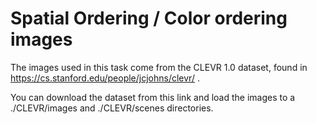 # Spatial Ordering / Color ordering images

The images used in this task come from the CLEVR 1.0 dataset, found in https://cs.stanford.edu/people/jcjohns/clevr/ .

You can download the dataset from this link and load the images to a ./CLEVR/images and ./CLEVR/scenes directories.
